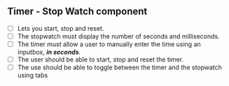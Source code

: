 ## Timer - Stop Watch component


- [ ] Lets you start, stop and reset. 
- [ ] The stopwatch must display the number of seconds and milliseconds. 
- [ ] The timer must allow a user to manually enter the time using an inputbox, ***in seconds***.
- [ ] The user should be able to start, stop and reset the timer. 
- [ ] The use should be able to toggle between the timer and the stopwatch using tabs
